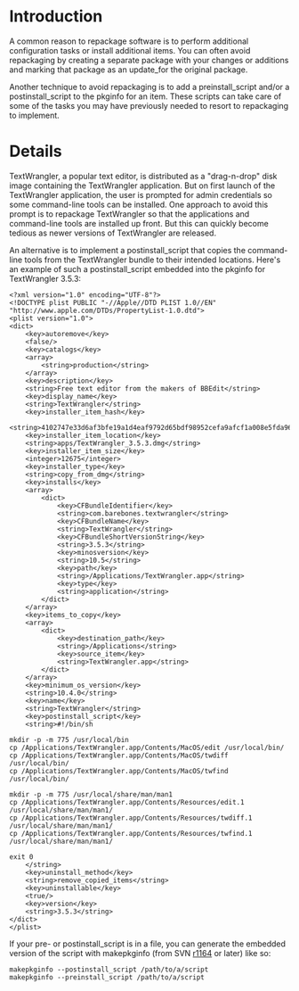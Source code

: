 # Introduction #

A common reason to repackage software is to perform additional configuration tasks or install additional items. You can often avoid repackaging by creating a separate package with your changes or additions and marking that package as an update\_for the original package.

Another technique to avoid repackaging is to add a preinstall\_script and/or a postinstall\_script to the pkginfo for an item. These scripts can take care of some of the tasks you may have previously needed to resort to repackaging to implement.

# Details #

TextWrangler, a popular text editor, is distributed as a "drag-n-drop" disk image containing the TextWrangler application. But on first launch of the TextWrangler application, the user is prompted for admin credentials so some command-line tools can be installed. One approach to avoid this prompt is to repackage TextWrangler so that the applications and command-line tools are installed up front. But this can quickly become tedious as newer versions of TextWrangler are released.

An alternative is to implement a postinstall\_script that copies the command-line tools from the TextWrangler bundle to their intended locations.  Here's an example of such a postinstall\_script embedded into the pkginfo for TextWrangler 3.5.3:

```
<?xml version="1.0" encoding="UTF-8"?>
<!DOCTYPE plist PUBLIC "-//Apple//DTD PLIST 1.0//EN" "http://www.apple.com/DTDs/PropertyList-1.0.dtd">
<plist version="1.0">
<dict>
	<key>autoremove</key>
	<false/>
	<key>catalogs</key>
	<array>
		<string>production</string>
	</array>
	<key>description</key>
	<string>Free text editor from the makers of BBEdit</string>
	<key>display_name</key>
	<string>TextWrangler</string>
	<key>installer_item_hash</key>
	<string>4102747e33d6af3bfe19a1d4eaf9792d65bdf98952cefa9afcf1a008e5fda965</string>
	<key>installer_item_location</key>
	<string>apps/TextWrangler_3.5.3.dmg</string>
	<key>installer_item_size</key>
	<integer>12675</integer>
	<key>installer_type</key>
	<string>copy_from_dmg</string>
	<key>installs</key>
	<array>
		<dict>
			<key>CFBundleIdentifier</key>
			<string>com.barebones.textwrangler</string>
			<key>CFBundleName</key>
			<string>TextWrangler</string>
			<key>CFBundleShortVersionString</key>
			<string>3.5.3</string>
			<key>minosversion</key>
			<string>10.5</string>
			<key>path</key>
			<string>/Applications/TextWrangler.app</string>
			<key>type</key>
			<string>application</string>
		</dict>
	</array>
	<key>items_to_copy</key>
	<array>
		<dict>
			<key>destination_path</key>
			<string>/Applications</string>
			<key>source_item</key>
			<string>TextWrangler.app</string>
		</dict>
	</array>
	<key>minimum_os_version</key>
	<string>10.4.0</string>
	<key>name</key>
	<string>TextWrangler</string>
	<key>postinstall_script</key>
	<string>#!/bin/sh

mkdir -p -m 775 /usr/local/bin
cp /Applications/TextWrangler.app/Contents/MacOS/edit /usr/local/bin/
cp /Applications/TextWrangler.app/Contents/MacOS/twdiff /usr/local/bin/
cp /Applications/TextWrangler.app/Contents/MacOS/twfind /usr/local/bin/

mkdir -p -m 775 /usr/local/share/man/man1
cp /Applications/TextWrangler.app/Contents/Resources/edit.1 /usr/local/share/man/man1/
cp /Applications/TextWrangler.app/Contents/Resources/twdiff.1 /usr/local/share/man/man1/
cp /Applications/TextWrangler.app/Contents/Resources/twfind.1 /usr/local/share/man/man1/

exit 0
	</string>
	<key>uninstall_method</key>
	<string>remove_copied_items</string>
	<key>uninstallable</key>
	<true/>
	<key>version</key>
	<string>3.5.3</string>
</dict>
</plist>
```

If your pre- or postinstall\_script is in a file, you can generate the embedded version of the script with makepkginfo (from SVN [r1164](https://code.google.com/p/munki/source/detail?r=1164) or later) like so:

```
makepkginfo --postinstall_script /path/to/a/script
makepkginfo --preinstall_script /path/to/a/script
```